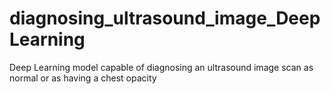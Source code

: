 # diagnosing_ultrasound_image_DeepLearning
Deep Learning model capable of diagnosing an ultrasound image scan as normal or as having a chest opacity
